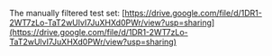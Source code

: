 The manually filtered test set: [https://drive.google.com/file/d/1DR1-2WT7zLo-TaT2wUlvI7JuXHXd0PWr/view?usp=sharing](https://drive.google.com/file/d/1DR1-2WT7zLo-TaT2wUlvI7JuXHXd0PWr/view?usp=sharing)
